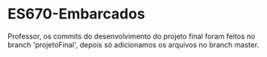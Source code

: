 # ES670-Embarcados
Professor, os commits do desenvolvimento do projeto final foram feitos no branch 'projetoFinal', depois só adicionamos os arquivos no branch master.
